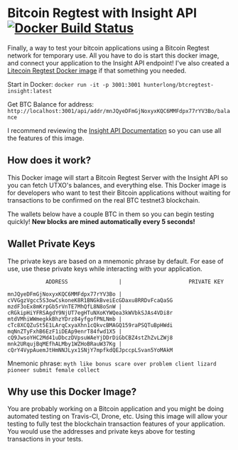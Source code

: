 # Bitcoin Regtest with Insight API [![Docker Build Status](https://img.shields.io/docker/build/hunterlong/btcregtest-insight.svg)](https://hub.docker.com/r/hunterlong/btcregtest-insight)

Finally, a way to test your bitcoin applications using a Bitcoin Regtest network for temporary use. All you have to do is start this docker image, and connect your application to the Insight API endpoint! I've also created a [Litecoin Regtest Docker image](https://github.com/hunterlong/ltcregtest-insight) if that something you needed. 

Start in Docker: `docker run -it -p 3001:3001 hunterlong/btcregtest-insight:latest`

Get BTC Balance for address: `http://localhost:3001/api/addr/mnJQyeDFmGjNoxyxKQC6MMFdpx77rYV3Bo/balance`

I recommend reviewing the [Insight API Documentation](https://github.com/bitpay/insight-api) so you can use all the features of this image. 

## How does it work?
This Docker image will start a Bitcoin Regtest Server with the Insight API so you can fetch UTXO's balances, and everything else. This Docker image is for developers who want to test their Bitcoin applications without waiting for transactions to be confirmed on the real BTC testnet3 blockchain.

The wallets below have a couple BTC in them so you can begin testing quickly! **New blocks are mined automatically every 5 seconds!**

## Wallet Private Keys
The private keys are based on a mnemonic phrase by default. For ease of use, use these private keys while interacting with your application. 
```
            ADDRESS                |                     PRIVATE KEY

mnJQyeDFmGjNoxyxKQC6MMFdpx77rYV3Bo | cVVGgzVgcc5S3owCskoneK8R1BNGkBveiEcGDaxu8RRDvFcaQaSG
mzdF3oEx8mKrpGb5rVnTE7MhQfL8N8oSnW | cRGkipHiYFRSAgdY9NjUT7egHTuNXoKYWQea3kWVbkSJAs4VDi8r
mtdVMhiWWmegkkBhzYDrz84yfgofPNLNmb | cTc8XCQZuSt5E1LArqCxyaXhn1cQkvcBMAGQ159raPSQTuBpHWdi
mqNnZTyFxhB6EzF1iDEAp9enrT84fwd1X5 | cQ9JwsoYHC2Md41uDbczDVpsuWAeYjDDrDiGbCBZ4stZhZvLZWj8
mnk2URqujBqMEfhALMby1WZHoBRauW37Kg | cQrY4VypAuemJtHmNNJLyx1SNjY7mpfkdQEJpccpLSvan5YoMAkM
```
Mnemonic phrase: `myth like bonus scare over problem client lizard pioneer submit female collect`

## Why use this Docker Image?
You are probably working on a Bitcoin application and you might be doing automated testing on Travis-CI, Drone, etc. Using this image will allow your testing to fully test the blockchain transaction features of your application. You would use the addresses and private keys above for testing transactions in your tests. 
